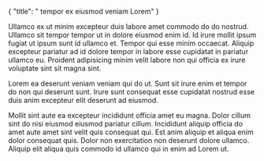 {
  "title": " tempor ex eiusmod veniam Lorem"
}

Ullamco ex ut minim excepteur duis labore amet commodo do do nostrud. Ullamco sit tempor tempor ut in dolore eiusmod enim id. Id irure mollit ipsum fugiat ut ipsum sunt id ullamco et. Tempor qui esse minim occaecat. Aliquip excepteur pariatur ad id dolore tempor in labore esse cupidatat in pariatur ullamco eu. Proident adipisicing minim velit labore non qui officia ex irure voluptate sint sit magna sint.

Lorem ea deserunt veniam veniam qui do ut. Sunt sit irure enim et tempor do non qui deserunt sunt. Irure sunt consequat esse cupidatat nostrud esse duis anim excepteur elit deserunt ad eiusmod.

Mollit sint aute ea excepteur incididunt officia amet eu magna. Dolor cillum sint do nisi eiusmod eiusmod pariatur cillum. Incididunt aliquip officia do amet aute amet sint velit quis consequat qui. Est anim aliquip et aliqua enim dolor consequat quis. Dolor non exercitation non deserunt dolore ullamco. Aliquip elit aliqua quis commodo id ullamco qui in enim ad Lorem ut.